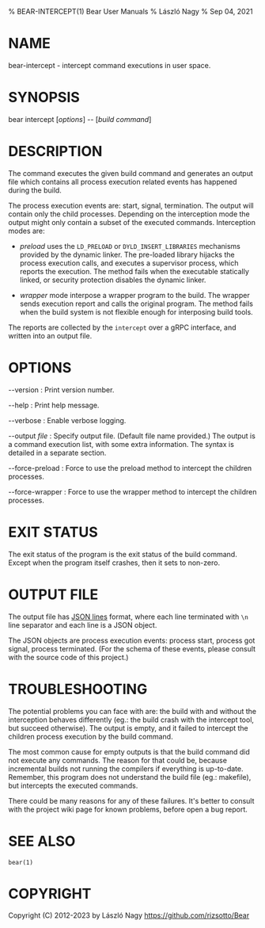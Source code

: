 % BEAR-INTERCEPT(1) Bear User Manuals
% László Nagy
% Sep 04, 2021

# NAME

bear-intercept - intercept command executions in user space.

# SYNOPSIS

bear intercept [*options*] \-\- [*build command*]

# DESCRIPTION

The command executes the given build command and generates an output
file which contains all process execution related events has happened
during the build.

The process execution events are: start, signal, termination. The output
will contain only the child processes. Depending on the interception mode
the output might only contain a subset of the executed commands.
Interception modes are:

- _preload_ uses the `LD_PRELOAD` or `DYLD_INSERT_LIBRARIES` mechanisms
  provided by the dynamic linker. The pre-loaded library hijacks the
  process execution calls, and executes a supervisor process, which reports
  the execution. The method fails when the executable statically linked,
  or security protection disables the dynamic linker.

- _wrapper_ mode interpose a wrapper program to the build. The wrapper
  sends execution report and calls the original program. The method fails
  when the build system is not flexible enough for interposing build
  tools.

The reports are collected by the `intercept` over a gRPC interface, and
written into an output file.

# OPTIONS

\--version
:	Print version number.

\--help
:   Print help message.

\--verbose
:   Enable verbose logging.

\--output *file*
:   Specify output file. (Default file name provided.) The output is a
    command execution list, with some extra information. The syntax
    is detailed in a separate section.

\--force-preload
:   Force to use the preload method to intercept the children processes.

\--force-wrapper
:   Force to use the wrapper method to intercept the children processes.

# EXIT STATUS

The exit status of the program is the exit status of the build command.
Except when the program itself crashes, then it sets to non-zero.

# OUTPUT FILE

The output file has [JSON lines](https://jsonlines.org/) format, where each
line terminated with `\n` line separator and each line is a JSON object.

The JSON objects are process execution events: process start, process got
signal, process terminated. (For the schema of these events, please consult
with the source code of this project.)

# TROUBLESHOOTING

The potential problems you can face with are: the build with and without the
interception behaves differently (eg.: the build crash with the intercept
tool, but succeed otherwise). The output is empty, and it failed to intercept
the children process execution by the build command.

The most common cause for empty outputs is that the build command did not
execute any commands. The reason for that could be, because incremental builds
not running the compilers if everything is up-to-date. Remember, this program
does not understand the build file (eg.: makefile), but intercepts the executed
commands.

There could be many reasons for any of these failures. It's better to consult
with the project wiki page for known problems, before open a bug report.

# SEE ALSO

`bear(1)`

# COPYRIGHT

Copyright (C) 2012-2023 by László Nagy
<https://github.com/rizsotto/Bear>
